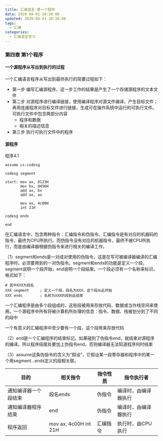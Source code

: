 ```yaml
---
title: 汇编语言-第一个程序
data: 2020-08-01 20:30:00
updated: 2020-08-01 20:30:00
tags:
  - 汇编
categories:  
  - 汇编语言学习
---
```


### 第四章 第1个程序

#### 一个源程序从写出到执行的过程

一个汇编语言程序从写出到最终执行的简要过程如下：

* 第一步 编写汇编源程序，这一步工作的结果是产生了一个存储源程序的文本文件
* 第二步 对源程序进行编译链接，使用编译程序对源文件编译，产生目标文件；再用连接程序对目标文件进行链接，生成可在操作系统中运行的可执行文件。可执行文件中包含两部分内容
    * 程序和数据
    * 相关的描述信息
* 第三步 执行可执行文件中的程序

#### 源程序

程序4.1

```
assume cs:codesg

codesg segment

start: mov ax, 0123H
       mov bx, 0456H
       add ax, bx
       add ax, ax

       mov ax, 4c00H
       int 21H

codesg ends

end
```

<!-- more -->

在汇编语言中，包含两种指令：汇编指令和伪指令。汇编指令是有对应的机器码的指令，最终为CPU所执行。而伪指令没有对应的机器指令，最终不被CPU所执行，而是由编译器根据伪指令来进行相关的编译工作。

（1）segment和ends是一对成对使用的伪指令，这是在写可被编译器编译的汇编程序时，必须要用到的一对伪指令。segment和ends的功能是定义一个段，segment说明一个段开始，end说明一个段结束。一个段必须有一个名称来标识。格式如下：

```
# 其中XXX为段名
XXX segment     ; 定义一个段，段名为XXX，这个段从此开始
XXX ends        ; 名称为XXX的段到此结束
```

一个汇编程序是由多个段组成的，这些段被用来存放代码、数据或当作栈空间来使用。一个源程序中所有将被计算机所处理的信息：指令、数据、栈被划分到了不同的段中

一个有意义的汇编程序中至少要有一个段，这个段用来存放代码

（2）end是一个汇编程序的结束标记。如果碰到了伪指令end，就结束对源程序的编译。所以程序结尾处要加上伪指令end，否则编译器无法知道程序何时结束 

（3）assume这条伪指令的含义为“假设”，它假设某一段寄存器和程序中的某一个用segment...ends定义的段相关联。

| 目的 | 相关指令 | 指令性质 | 指令执行者 |
| ------ | ------ | ------ | ------ |
| 通知编译器一个段结束 | 段名ends | 伪指令 | 编译时，由编译器执行 |
| 通知编译器程序结束   | end      | 伪指令 | 编译时，由编译器执行|
| 程序返回            | mov ax, 4c00H int 21H | 汇编指令 | 执行时，由CPU执行|




